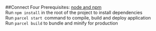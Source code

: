 ##Connect Four
Prerequisites: [node and npm](https://nodejs.org/en/)  
Run `npm install` in the root of the project to install dependencies  
Run `parcel start `command to compile, build and deploy application  
Run `parcel build` to bundle and minify for production
 